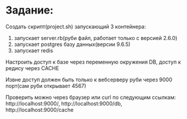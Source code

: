 # Задание:
Создать скрипт(project.sh) запускающий 3 контейнера:
1. запускает server.rb(руби файл, работает только с версией 2.6.0)
2. запускает postgres базу данных(версии 9.6.5)
3. запускает redis

Настроить доступ к базе через переменную окружения DB, доступ к редису через CACHE

Извне доступ должен быть только к вебсерверу руби через 9000 порт(сам руби открывает 4567)

Проверить можно через браузер или curl по следующим ссылкам: http://localhost:9000/, http://localhost:9000/db, http://localhost:9000/cache
